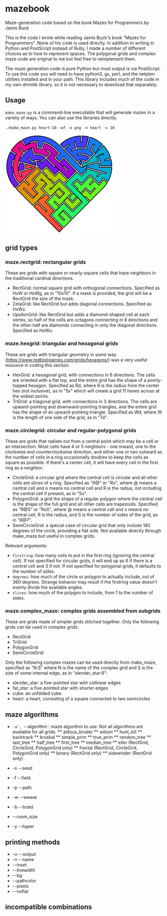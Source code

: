 # mazebook
Maze-generation code based on the book Mazes for Programmers by Jamis Buck

This is the code I wrote while reading Jamis Buck's book "Mazes for
Programmers".  None of his code is used directly.  In addition to writing
in Python and PostScript instead of Ruby, I made a number of different
choices as to how to represent spaces.  The polygonal grids and complex
maze code are original to me but feel free to reimplement them.

The maze generation code is pure Python but most output is via PostScript.
To use this code you will need to have python3, gs, perl, and the netpbm
utilities installed and in your path.  This library includes much of the
code in my own dmmlib library, so it is not necessary to download that
separately.

## Usage
`make_maze.py` is a command-line executable that will generate mazes in a
variety of ways.  You can also use the libraries directly.

`./make_maze.py heart:10 -wf -o png -n heart -s 10`

![colorful heart-shaped maze](/images/heart.png)

## grid types

### maze.rectgrid: rectangular grids

These are grids with square or nearly-square cells that have neighbors in the
traditional cardinal directions.

* RectGrid: normal square grid with orthogonal connections.  Specified as HxW or HxWg, as in "10x10".  If a mask is provided, the grid will be a RectGrid the size of the mask.
* ZetaGrid: like RectGrid but adds diagonal connections. Specified as HxWz.
* UpsilonGrid: like RectGrid but adds a diamond-shaped cell at each vertex, so half of the cells are octagons connecting in 8 directions and the other half are diamonds connecting in only the diagonal directions.  Specified as HxWu.

### maze.hexgrid: triangular and hexagonal grids

These are grids with triangular geometry in some way.  (https://www.redblobgames.com/grids/hexagons/) was a very useful resource in coding this section.

* HexGrid: a hexagonal grid, with connections in 6 directions. The cells are oriented with a flat top, and the entire grid has the shape of a pointy-topped hexagon.  Specified as Rd, where R is the radius from the center hex (not inclusive), as in "5s" which will create a grid 11 hexes across at the widest points.
* TriGrid: a triagonal grid, with connections in 3 directions.  The cells are upward-pointing and downward-pointing triangles, and the entire grid has the shape of an upward-pointing triangle.  Specified as Wd, where W is the length of one side of the grid, as in "7d".

### maze.circlegrid: circular and regular-polygonal grids

These are grids that radiate out from a central point which may be a cell or
an intersection.  Most cells have 4 or 5 neighbors - one inward, one to the
clockwise and counterclockwise direction, and either one or two outward
as the number of cells in a ring occasionally doubles to keep the cells
as square as possible.  If there's a center cell, it will have every cell
in the first ring as a neighbor.

* CircleGrid: a circular grid where the central cell is circular and all other cells are slices of a ring.  Specified as "R@" or "Ro", where @ means a central cell and o means no central cell and R is the radius, not including the central cell if present, as in "5o".
* PolygonGrid: a grid the shape of a regular polygon where the central cell is the shape of the full grid and all other cells are trapezoids.  Specified as "R@S" or "RoS", where @ means a central cell and o means no central cell, R is the radius, and S is the number of sides of the grid, as in "8@7".
* SemiCircleGrid: a special case of circular grid that only include 180 degrees of the circle, providing a flat side.  Not available directly through make_maze but useful in complex grids.

Relevant arguments:
* `firstring`: how many cells to put in the first ring (ignoring the central cell).  If not specified for circular grids, it will end up as 6 if there is a central cell and 3 if not.  If not specified for polygonal grids, it defaults to the number of sides.
* `degrees`: how much of the circle or polygon to actually include, out of 360 degrees.  Strange behavior may result if the firstring value doesn't evenly divide the available angles.
* `slices`: how much of the polygon to include, from 1 to the number of sides.

### maze.complex_maze: complex grids assembled from subgrids

These are grids made of simpler grids stitched together.  Only the following grids can be used in complex grids:
* RectGrid
* TriGrid
* PolygonGrid
* SemiCircleGrid

Only the following complex mazes can be used directly from make_maze, specified as "N:S" where N is the name of the complex grid and S is the size of some internal edge, as in "slender_star:9":
* slender_star: a five-pointed star with collinear edges
* fat_star: a five-pointed star with shorter edges
* cube: an unfolded cube
* heart: a heart, consisting of a square connected to two semicircles

## maze algorithms

* `-a', `--algorithm`: maze algorithm to use.  Not all algorithms are available for all grids.
** aldous_broder
** wilson
** hunt_kill
** backtrack
** kruskal
** simple_prim
** true_prim
** random_tree
** last_tree
** half_tree
** first_tree
** median_tree
** eller (RectGrid, CircleGrid, PolygonGrid only)
** fractal (RectGrid, CircleGrid, PolygonGrid only)
** binary (RectGrid only)
** sidewinder (RectGrid only)

* -s --seed
* -f --field
* -p --path
* -w --weave
* -b --braid
* --room_size
* -y --hyper

## printing methods

* -o --output
* -n --name
* --inset
* --linewidth
* --bg
* --pathcolor
* --pixels
* --noflat

## incompatible combinations

